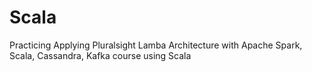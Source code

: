 # Scala

Practicing Applying Pluralsight Lamba Architecture with Apache Spark, Scala, Cassandra, Kafka course using Scala
